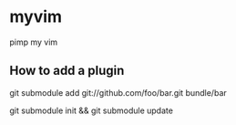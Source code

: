 # myvim
pimp my vim

## How to add a plugin

git submodule add git://github.com/foo/bar.git bundle/bar

git submodule init && git submodule update


